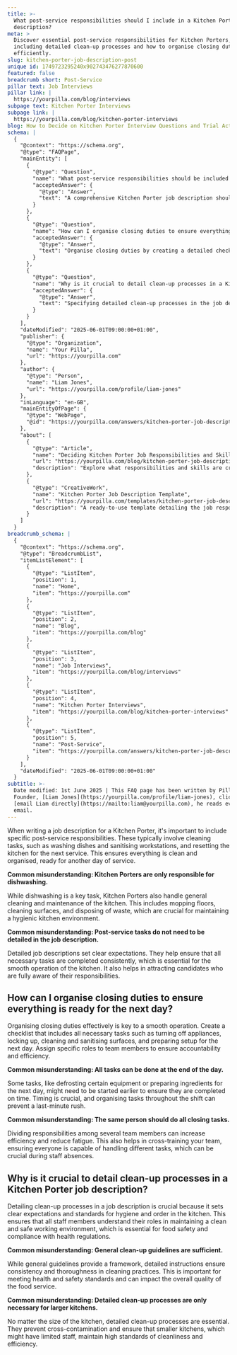 ```yaml
---
title: >-
  What post-service responsibilities should I include in a Kitchen Porter job
  description?
meta: >
  Discover essential post-service responsibilities for Kitchen Porters,
  including detailed clean-up processes and how to organise closing duties
  efficiently.
slug: kitchen-porter-job-description-post
unique id: 1749723295240x902743476277870600
featured: false
breadcrumb short: Post-Service
pillar text: Job Interviews
pillar link: |
  https://yourpilla.com/blog/interviews
subpage text: Kitchen Porter Interviews
subpage link: |
  https://yourpilla.com/blog/kitchen-porter-interviews
blog: How to Decide on Kitchen Porter Interview Questions and Trial Activities
schema: |
  {
    "@context": "https://schema.org",
    "@type": "FAQPage",
    "mainEntity": [
      {
        "@type": "Question",
        "name": "What post-service responsibilities should be included in a Kitchen Porter job description?",
        "acceptedAnswer": {
          "@type": "Answer",
          "text": "A comprehensive Kitchen Porter job description should outline key post-service tasks such as washing dishes, sanitising workstations, and resetting the kitchen for the next service. Besides dishwashing, general tasks like mopping floors, cleaning surfaces, and disposing of waste are necessary for keeping a kitchen hygienic and organised for the next day."
        }
      },
      {
        "@type": "Question",
        "name": "How can I organise closing duties to ensure everything is ready for the next day?",
        "acceptedAnswer": {
          "@type": "Answer",
          "text": "Organise closing duties by creating a detailed checklist that includes turning off appliances, locking up, cleaning and sanitising surfaces, and preparing setups for the next day. Assign specific duties to team members for accountability and to ensure that all tasks are completed efficiently without any last-minute rush."
        }
      },
      {
        "@type": "Question",
        "name": "Why is it crucial to detail clean-up processes in a Kitchen Porter job description?",
        "acceptedAnswer": {
          "@type": "Answer",
          "text": "Specifying detailed clean-up processes in the job description is crucial for setting explicit standards and expectations for kitchen hygiene. Clear directives help maintain consistent cleaning practices, ensuring food safety, compliance with health regulations, and preventing issues like cross-contamination."
        }
      }
    ],
    "dateModified": "2025-06-01T09:00:00+01:00",
    "publisher": {
      "@type": "Organization",
      "name": "Your Pilla",
      "url": "https://yourpilla.com"
    },
    "author": {
      "@type": "Person",
      "name": "Liam Jones",
      "url": "https://yourpilla.com/profile/liam-jones"
    },
    "inLanguage": "en-GB",
    "mainEntityOfPage": {
      "@type": "WebPage",
      "@id": "https://yourpilla.com/answers/kitchen-porter-job-description-post"
    },
    "about": [
      {
        "@type": "Article",
        "name": "Deciding Kitchen Porter Job Responsibilities and Skills",
        "url": "https://yourpilla.com/blog/kitchen-porter-job-description",
        "description": "Explore what responsibilities and skills are crucial when drafting a job description for a Kitchen Porter."
      },
      {
        "@type": "CreativeWork",
        "name": "Kitchen Porter Job Description Template",
        "url": "https://yourpilla.com/templates/kitchen-porter-job-description",
        "description": "A ready-to-use template detailing the job responsibilities and requirements for a Kitchen Porter, ensuring thorough preparation and clear role expectations."
      }
    ]
  }
breadcrumb_schema: |
  {
    "@context": "https://schema.org",
    "@type": "BreadcrumbList",
    "itemListElement": [
      {
        "@type": "ListItem",
        "position": 1,
        "name": "Home",
        "item": "https://yourpilla.com"
      },
      {
        "@type": "ListItem",
        "position": 2,
        "name": "Blog",
        "item": "https://yourpilla.com/blog"
      },
      {
        "@type": "ListItem",
        "position": 3,
        "name": "Job Interviews",
        "item": "https://yourpilla.com/blog/interviews"
      },
      {
        "@type": "ListItem",
        "position": 4,
        "name": "Kitchen Porter Interviews",
        "item": "https://yourpilla.com/blog/kitchen-porter-interviews"
      },
      {
        "@type": "ListItem",
        "position": 5,
        "name": "Post-Service",
        "item": "https://yourpilla.com/answers/kitchen-porter-job-description-post"
      }
    ],
    "dateModified": "2025-06-01T09:00:00+01:00"
  }
subtitle: >-
  Date modified: 1st June 2025 | This FAQ page has been written by Pilla
  Founder, [Liam Jones](https://yourpilla.com/profile/liam-jones), click to
  [email Liam directly](https://mailto:liam@yourpilla.com), he reads every
  email.
---
```

When writing a job description for a Kitchen Porter, it's important to include specific post-service responsibilities. These typically involve cleaning tasks, such as washing dishes and sanitising workstations, and resetting the kitchen for the next service. This ensures everything is clean and organised, ready for another day of service.

**Common misunderstanding: Kitchen Porters are only responsible for dishwashing.**

While dishwashing is a key task, Kitchen Porters also handle general cleaning and maintenance of the kitchen. This includes mopping floors, cleaning surfaces, and disposing of waste, which are crucial for maintaining a hygienic kitchen environment.

**Common misunderstanding: Post-service tasks do not need to be detailed in the job description.**

Detailed job descriptions set clear expectations. They help ensure that all necessary tasks are completed consistently, which is essential for the smooth operation of the kitchen. It also helps in attracting candidates who are fully aware of their responsibilities.

## How can I organise closing duties to ensure everything is ready for the next day?

Organising closing duties effectively is key to a smooth operation. Create a checklist that includes all necessary tasks such as turning off appliances, locking up, cleaning and sanitising surfaces, and preparing setup for the next day. Assign specific roles to team members to ensure accountability and efficiency.

**Common misunderstanding: All tasks can be done at the end of the day.**

Some tasks, like defrosting certain equipment or preparing ingredients for the next day, might need to be started earlier to ensure they are completed on time. Timing is crucial, and organising tasks throughout the shift can prevent a last-minute rush.

**Common misunderstanding: The same person should do all closing tasks.**

Dividing responsibilities among several team members can increase efficiency and reduce fatigue. This also helps in cross-training your team, ensuring everyone is capable of handling different tasks, which can be crucial during staff absences.

## Why is it crucial to detail clean-up processes in a Kitchen Porter job description?

Detailing clean-up processes in a job description is crucial because it sets clear expectations and standards for hygiene and order in the kitchen. This ensures that all staff members understand their roles in maintaining a clean and safe working environment, which is essential for food safety and compliance with health regulations.

**Common misunderstanding: General clean-up guidelines are sufficient.**

While general guidelines provide a framework, detailed instructions ensure consistency and thoroughness in cleaning practices. This is important for meeting health and safety standards and can impact the overall quality of the food service.

**Common misunderstanding: Detailed clean-up processes are only necessary for larger kitchens.**

No matter the size of the kitchen, detailed clean-up processes are essential. They prevent cross-contamination and ensure that smaller kitchens, which might have limited staff, maintain high standards of cleanliness and efficiency.
